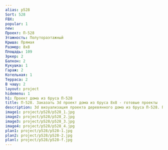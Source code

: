 ```yaml
---
alias: p528
Sort: 528
FBX: 
popular: 1
new: 
Проект: П-528
Этажность: Полутораэтажный
Крыша: Прямая
Размер: 8х8
Площадь: 109
Эркер: 2
Балкон: 2
Кукушка: 1
Гараж: 2
Котельная: 1
Терраса: 2
В чашу: 2
layout: project
hidemenu: 1
h1: Проект дома из бруса П-528
title: П-528. Заказать 3d проект дома из бруса 8х8 - готовые проекты
description: 3d визуализация проекта деревянного дома из бруса П-528. Площадь 109 м2, размер 8х8. Вы можете внести любые изменения в проект.
image1: project/p528/p528_1.jpg
image2: project/p528/p528_2.jpg
image3: project/p528/p528_3.jpg
image4: project/p528/p528_4.jpg
plan1: project/p528/p528-1.jpg
plan2: project/p528/p528-2.jpg
planl: project/p528/p528-f.jpg
---
```

